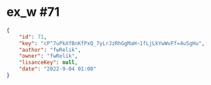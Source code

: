 
# ex_w #71
                
```JSON
{
    "id": 71,
    "key": "cP^7uPkXfBnKfPxQ_7yLrJzRhGgMaH~1fLjLkYwWvFf=4uSgHu",
    "author": "fwRelik",
    "owner": "fwRelik",
    "lisanceKey": null,
    "date": "2022-9-04 01:00"
}
```
